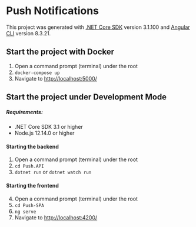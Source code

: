 # Push Notifications

This project was generated with [.NET Core SDK](https://docs.microsoft.com/en-us/dotnet/core/tools/?tabs=netcore2x) version 3.1.100 and [Angular CLI](https://github.com/angular/angular-cli) version 8.3.21.

## Start the project with Docker
1. Open a command prompt (terminal) under the root
2. `docker-compose up`
3. Navigate to [http://localhost:5000/](http://localhost:5000/)

## Start the project under Development Mode
##### Requirements:
* .NET Core SDK 3.1 or higher
* Node.js 12.14.0 or higher

#### Starting the backend
1. Open a command prompt (terminal) under the root
2. `cd Push.API`
3. `dotnet run` or `dotnet watch run`
#### Starting the frontend
4. Open a command prompt (terminal) under the root
5. `cd Push-SPA`
6. `ng serve`
7. Navigate to [http://localhost:4200/](http://localhost:4200/)
